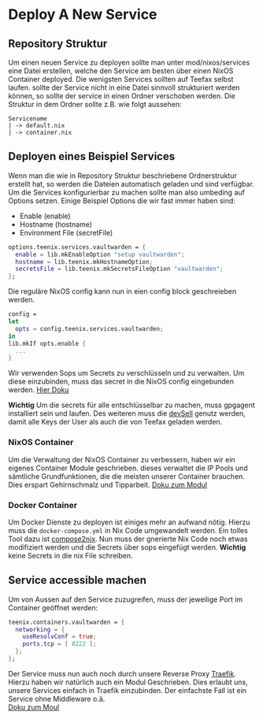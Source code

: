 # Deploy A New Service

## Repository Struktur
Um einen neuen Service zu deployen sollte man unter mod/nixos/services eine Datei erstellen, 
welche den Service am besten über einen NixOS Container deployed.
Die wenigsten Services sollten auf Teefax selbst laufen. sollte der Service nicht 
in eine Datei sinnvoll strukturiert werden können, so sollte der service in einen
Ordner verschoben werden. Die Struktur in dem Ordner sollte z.B. wie folgt aussehen:
```
Servicename
| -> default.nix
| -> container.nix
```

## Deployen eines Beispiel Services
Wenn man die wie in Repository Struktur beschriebene Ordnerstruktur erstellt hat,
so werden die Dateien automatisch geladen und sind verfügbar. Um die Services 
konfigurierbar zu machen sollte man also umbeding auf Options setzen. Einige
Beispiel Options die wir fast immer haben sind:
- Enable (enable)
- Hostname (hostname)
- Environment File (secretFile)

```nix
options.teenix.services.vaultwarden = {
  enable = lib.mkEnableOption "setup vaultwarden";
  hostname = lib.teenix.mkHostnameOption;
  secretsFile = lib.teenix.mkSecretsFileOption "vaultwarden";
};
```

Die reguläre NixOS config kann nun in eien config block geschreieben werden.
```nix
config =
let
  opts = config.teenix.services.vaultwarden;
in
lib.mkIf opts.enable {
  ...
}
```

Wir verwenden Sops um Secrets zu verschlüsseln und zu verwalten. Um diese einzubinden,
muss das secret in die NixOS config eingebunden werden. [Hier Doku](https://github.com/Mic92/sops-nix)

**Wichtig**
Um die secrets für alle entschlüsselbar zu machen, muss gpgagent installiert sein und laufen. 
Des weiteren muss die [devSell](https://nixos.wiki/wiki/Development_environment_with_nix-shell)
genutz werden, damit alle Keys der User als auch die von Teefax geladen werden.

### NixOS Container
Um die Verwaltung der NixOS Container zu verbessern, haben wir ein eigenes Container Module
geschrieben. dieses verwaltet die IP Pools und sämtliche Grundfunktionen, die die meisten
unserer Container brauchen. Dies erspart Gehirnschmalz und Tipparbeit.
[Doku zum Modul](./modules/containers.md)


### Docker Container
Um Docker Dienste zu deployen ist einiges mehr an aufwand nötig. Hierzu muss
die `docker-compose.yml` in Nix Code umgewandelt werden. Ein tolles Tool dazu 
ist [compose2nix](https://github.com/aksiksi/compose2nix). Nun muss der gnerierte
Nix Code noch etwas modifiziert werden und die Secrets über sops eingefügt werden.
**Wichtig** keine Secrets in die nix File schreiben.

## Service accessible machen
Um von Aussen auf den Service zuzugreifen, muss der jeweilige Port im Container geöffnet werden:
```nix
teenix.containers.vaultwarden = {
  networking = {
    useResolvConf = true;
    ports.tcp = [ 8222 ];
  };
};
```

Der Service muss nun auch noch durch unsere Reverse Proxy [Traefik](https://doc.traefik.io/traefik/).  
Hierzu haben wir natürlich auch ein Modul Geschrieben. Dies
erlaubt uns, unsere Services einfach in Traefik einzubinden.
Der einfachste Fall ist ein Service ohne Middleware o.ä.  
[Doku zum Moul](./modules/Traefik.md)
